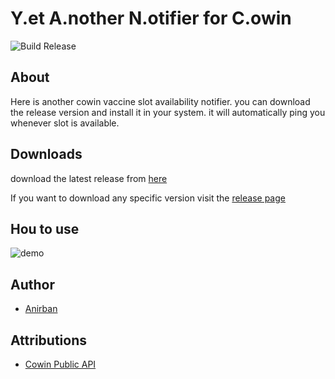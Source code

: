# Y.et A.nother N.otifier for C.owin

![Build Release](https://github.com/thecodacus/covid-vaccine-slot-notifier-india/actions/workflows/release_build.yml/badge.svg)
## About

Here is another cowin vaccine slot availability notifier.
you can download the release version and install it in your system. it will automatically ping you whenever slot is available.

## Downloads
download the latest release from [here](https://github.com/thecodacus/covid-vaccine-slot-notifier-india/releases/latest)

If you want to download any specific version visit the [release page](https://github.com/thecodacus/covid-vaccine-slot-notifier-india/releases)

## Hou to use
![demo](https://user-images.githubusercontent.com/29654145/119701803-641b6c00-be72-11eb-8da6-37abfd023fd6.gif)



## Author

-   [Anirban](thecodacus@gmail.com)

## Attributions

-   [Cowin Public API](https://apisetu.gov.in/public/api/cowin#/Appointment%20Availability%20APIs/findByPin)
